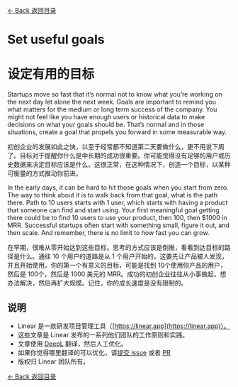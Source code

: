 [<- Back 返回目录](README.md)

# Set useful goals 

# 设定有用的目标

Startups move so fast that it’s normal not to know what you’re working on the next day let alone the next week. Goals are important to remind you what matters for the medium or long term success of the company. You might not feel like you have enough users or historical data to make decisions on what your goals should be. That’s normal and in those situations, create a goal that propels you forward in some measurable way.

初创企业的发展如此之快，以至于经常都不知道第二天要做什么，更不用说下周了。目标对于提醒你什么是中长期的成功很重要。你可能觉得没有足够的用户或历史数据来决定目标应该是什么。这很正常，在这种情况下，创造一个目标，以某种可衡量的方式推动你前进。

In the early days, it can be hard to hit those goals when you start from zero. The way to think about it is to walk back from that goal, what is the path there. Path to 10 users starts with 1 user, which starts with having a product that someone can find and start using. Your first meaningful goal getting there could be to find 10 users to use your product, then 100, then $1000 in MRR. Successful startups often start with something small, figure it out, and then scale. And remember, there is no limit to how fast you can grow.

在早期，很难从零开始达到这些目标。思考的方式应该是倒推，看看到达目标的路径是什么。通往 10 个用户的道路是从 1 个用户开始的，这要先让产品被人发现，并且开始使用。你的第一个有意义的目标，可能是找到 10个使用你产品的用户，然后是 100个，然后是 1000 美元的 MRR。成功的初创企业往往从小事做起，想办法解决，然后再扩大规模。记住，你的成长速度是没有限制的。

## 说明

* Linear 是一款研发项目管理工具（[https://linear.app](https://linear.app)）。
* 这些文章是 Linear 发布的一系列他们团队的工作原则和实践。
* 文章使用 [DeepL](https://www.deepl.com/translator) 翻译，然后人工优化。
* 如果你觉得哪里翻译的可以优化，请[提交 issue](https://github.com/flanker/linear-method-zh-cn/issues/new) 或者 [PR](https://github.com/flanker/linear-method-zh-cn/pulls)
* 版权归 Linear 团队所有。

[<- Back 返回目录](README.md)
